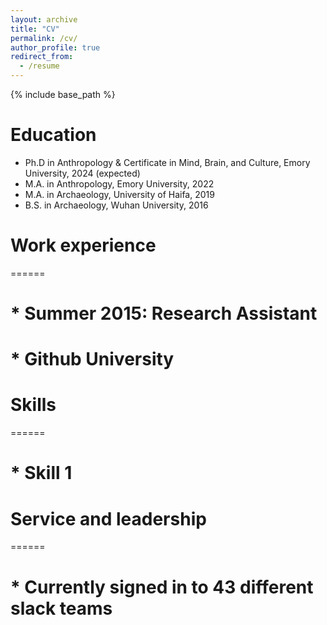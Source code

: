 ```yaml
---
layout: archive
title: "CV"
permalink: /cv/
author_profile: true
redirect_from:
  - /resume
---
```


{% include base_path %}

Education
======
* Ph.D in Anthropology & Certificate in Mind, Brain, and Culture, Emory University, 2024 (expected)
* M.A. in Anthropology, Emory University, 2022
* M.A. in Archaeology, University of Haifa, 2019
* B.S. in Archaeology, Wuhan University, 2016

# Work experience
======
# * Summer 2015: Research Assistant
  # * Github University

  
# Skills
======
# * Skill 1


# Service and leadership
======
# * Currently signed in to 43 different slack teams
